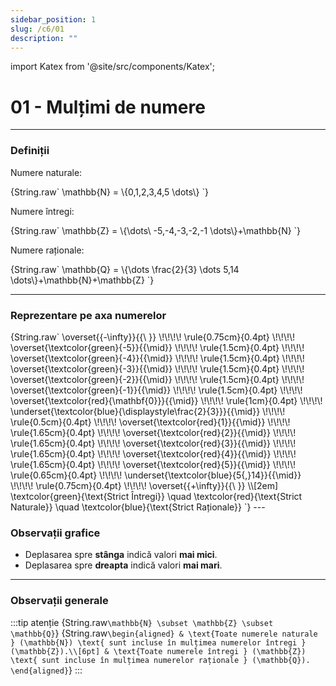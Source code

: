```yaml
---
sidebar_position: 1
slug: /c6/01
description: ""
---
```

import Katex from '@site/src/components/Katex';

# 01 - Mulțimi de numere

---

### Definiții
Numere naturale:

<Katex>
{String.raw`
\mathbb{N} = \{0,1,2,3,4,5 \dots\}
`}
</Katex>

Numere întregi:

<Katex>
{String.raw`
\mathbb{Z} = \{\dots\ -5,-4,-3,-2,-1 \dots\}+\mathbb{N}
`}
</Katex>

Numere raționale:

<Katex>
{String.raw`
\mathbb{Q} = \{\dots \frac{2}{3} \dots 5,14 \dots\}+\mathbb{N}+\mathbb{Z}
`}
</Katex>

---

### Reprezentare pe axa numerelor

<Katex>
{String.raw`
\overset{{-\infty}}{{\ }} \!\!\!\! \rule{0.75cm}{0.4pt} \!\!\!\!
\overset{\textcolor{green}{-5}}{{\mid}} \!\!\!\! \rule{1.5cm}{0.4pt} \!\!\!\!
\overset{\textcolor{green}{-4}}{{\mid}} \!\!\!\! \rule{1.5cm}{0.4pt} \!\!\!\!
\overset{\textcolor{green}{-3}}{{\mid}} \!\!\!\! \rule{1.5cm}{0.4pt} \!\!\!\!
\overset{\textcolor{green}{-2}}{{\mid}} \!\!\!\! \rule{1.5cm}{0.4pt} \!\!\!\!
\overset{\textcolor{green}{-1}}{{\mid}} \!\!\!\! \rule{1.5cm}{0.4pt} \!\!\!\!
\overset{\textcolor{red}{\mathbf{0}}}{{\mid}} \!\!\!\! \rule{1cm}{0.4pt} \!\!\!\!
\underset{\textcolor{blue}{\displaystyle\frac{2}{3}}}{{\mid}} \!\!\!\! \rule{0.5cm}{0.4pt} \!\!\!\!
\overset{\textcolor{red}{1}}{{\mid}} \!\!\!\! \rule{1.65cm}{0.4pt} \!\!\!\!
\overset{\textcolor{red}{2}}{{\mid}} \!\!\!\! \rule{1.65cm}{0.4pt} \!\!\!\!
\overset{\textcolor{red}{3}}{{\mid}} \!\!\!\! \rule{1.65cm}{0.4pt} \!\!\!\!
\overset{\textcolor{red}{4}}{{\mid}} \!\!\!\! \rule{1.65cm}{0.4pt} \!\!\!\!
\overset{\textcolor{red}{5}}{{\mid}} \!\!\!\! \rule{0.65cm}{0.4pt} \!\!\!\!
\underset{\textcolor{blue}{5{,}14}}{{\mid}} \!\!\!\! \rule{0.75cm}{0.4pt} \!\!\!\!
\overset{{+\infty}}{{\ }}
\\[2em]
\textcolor{green}{\text{Strict Întregi}} \quad
\textcolor{red}{\text{Strict Naturale}} \quad
\textcolor{blue}{\text{Strict Raționale}}
`}
</Katex>
---

### Observații grafice

- Deplasarea spre **stânga** indică valori **mai mici**.
- Deplasarea spre **dreapta** indică valori **mai mari**.

---

### Observații generale
:::tip atenție
<Katex>{String.raw`\mathbb{N} \subset \mathbb{Z} \subset \mathbb{Q}`}</Katex>
<Katex>
{String.raw`
\begin{aligned}
& \text{Toate numerele naturale } (\mathbb{N}) \text{ sunt incluse în mulțimea numerelor întregi } (\mathbb{Z}).\\[6pt]
& \text{Toate numerele întregi } (\mathbb{Z}) \text{ sunt incluse în mulțimea numerelor raționale } (\mathbb{Q}).
\end{aligned}
`}
</Katex>
:::

